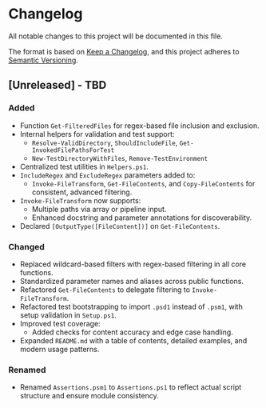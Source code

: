 # Changelog

All notable changes to this project will be documented in this file.

The format is based on [Keep a Changelog](https://keepachangelog.com/en/1.1.0/),
and this project adheres to [Semantic Versioning](https://semver.org/spec/v2.0.0.html).

## [Unreleased] - TBD

### Added

- Function `Get-FilteredFiles` for regex-based file inclusion and exclusion.
- Internal helpers for validation and test support:
  - `Resolve-ValidDirectory`, `ShouldIncludeFile`, `Get-InvokedFilePathsForTest`
  - `New-TestDirectoryWithFiles`, `Remove-TestEnvironment`
- Centralized test utilities in `Helpers.ps1`.
- `IncludeRegex` and `ExcludeRegex` parameters added to:
  - `Invoke-FileTransform`, `Get-FileContents`, and `Copy-FileContents` for consistent, advanced filtering.
- `Invoke-FileTransform` now supports:
  - Multiple paths via array or pipeline input.
  - Enhanced docstring and parameter annotations for discoverability.
- Declared `[OutputType([FileContent])]` on `Get-FileContents`.

### Changed

- Replaced wildcard-based filters with regex-based filtering in all core functions.
- Standardized parameter names and aliases across public functions.
- Refactored `Get-FileContents` to delegate filtering to `Invoke-FileTransform`.
- Refactored test bootstrapping to import `.psd1` instead of `.psm1`, with setup validation in `Setup.ps1`.
- Improved test coverage:
  - Added checks for content accuracy and edge case handling.
- Expanded `README.md` with a table of contents, detailed examples, and modern usage patterns.

### Renamed

- Renamed `Assertions.psm1` to `Assertions.ps1` to reflect actual script structure and ensure module consistency.

<!-- ### Added

- v1.1 Brazilian Portuguese translation.
- v1.1 German Translation
- v1.1 Spanish translation.
- v1.1 Italian translation.
- v1.1 Polish translation.
- v1.1 Ukrainian translation.

### Changed

- Use frontmatter title & description in each language version template
- Replace broken OpenGraph image with an appropriately-sized Keep a Changelog 
  image that will render properly (although in English for all languages)
- Fix OpenGraph title & description for all languages so the title and 
description when links are shared are language-appropriate

### Removed

- Trademark sign previously shown after the project description in version 
0.3.0 -->

<!-- ## [0.0.1] - 2014-05-31

### Added

- This CHANGELOG file to hopefully serve as an evolving example of a
  standardized open source project CHANGELOG.
- CNAME file to enable GitHub Pages custom domain.
- README now contains answers to common questions about CHANGELOGs.
- Good examples and basic guidelines, including proper date formatting.
- Counter-examples: "What makes unicorns cry?". -->

<!-- [unreleased]: https://github.com/r8vnhill/pwsh-fun/compare/v0.0.1...HEAD -->
<!-- [0.0.2]: https://github.com/r8vnhill/pwsh-fun/compare/v0.0.1...v0.0.2
[0.0.1]: https://github.com/r8vnhill/pwsh-fun/releases/tag/v0.0.1 -->
